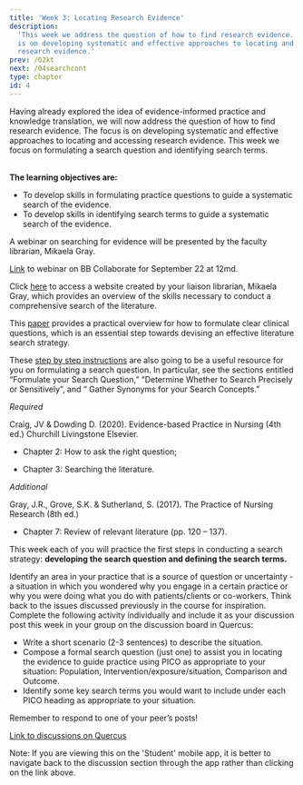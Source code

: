 ```yaml
---
title: 'Week 3: Locating Research Evidence'
description:
  'This week we address the question of how to find research evidence. The focus
  is on developing systematic and effective approaches to locating and accessing
  research evidence.'
prev: /02kt
next: /04searchcont
type: chapter
id: 4
---
```


<exercise id="1" title="Introduction">
Having already explored the idea of evidence-informed practice and knowledge translation, we will now address the question of how to find research evidence. The focus is on developing systematic and effective approaches to locating and accessing research evidence.  This week we focus on formulating a search question and identifying search terms. 
<br><br>

**The learning objectives are:**

- To develop skills in formulating practice questions to guide a systematic
  search of the evidence.
- To develop skills in identifying search terms to guide a systematic search of
  the evidence.

</exercise>

<exercise id="2" title="Webinar">

A webinar on searching for evidence will be presented by the faculty librarian,
Mikaela Gray.

[Link](https://ca.bbcollab.com/guest/6854abe806c84600ba949111276d60c9) to
webinar on BB Collaborate for September 22 at 12md.

<!--
<iframe src="https://ca-lti.bbcollab.com/recording/46b1bc3f2e704233bc01a7ebfa17f4e2" width="100%" height="550px" allowfullscreen></iframe>
-->
</exercise>

<exercise id="3" title="Structured searching modules">

Click
[here](https://gerstein.library.utoronto.ca/sites/default/public/structured-searching-nursing/#/)
to access a website created by your liaison librarian, Mikaela Gray, which
provides an overview of the skills necessary to conduct a comprehensive search
of the literature.

</exercise>

<exercise id="4" title="Formulating clinical questions">

This
<a href="https://www-jstor-org.myaccess.library.utoronto.ca/stable/25734323?pq-origsite=summon&seq=1#metadata_info_tab_contents">paper</a>
provides a practical overview for how to formulate clear clinical questions,
which is an essential step towards devising an effective literature search
strategy.

</exercise>

<exercise id="5" title="Steps for searching the literature">

These
[step by step instructions](https://guides.library.utoronto.ca/comprehensivesearching)
are also going to be a useful resource for you on formulating a search question.
In particular, see the sections entitled “Formulate your Search Question,”
“Determine Whether to Search Precisely or Sensitively”, and “ Gather Synonyms
for your Search Concepts.”

</exercise>

<exercise id="6" title="Readings">

_Required_

Craig, JV & Dowding D. (2020). Evidence-based Practice in Nursing (4th ed.)
Churchill Livingstone Elsevier.

- Chapter 2: How to ask the right question;

- Chapter 3: Searching the literature.

_Additional_

Gray, J.R., Grove, S.K. & Sutherland, S. (2017). The Practice of Nursing
Research (8th ed.)

- Chapter 7: Review of relevant literature (pp. 120 – 137).

</exercise>

<exercise id="6" title="Discussion board">

This week each of you will practice the first steps in conducting a search
strategy: **developing the search question and defining the search terms.**

Identify an area in your practice that is a source of question or uncertainty -
a situation in which you wondered why you engage in a certain practice or why
you were doing what you do with patients/clients or co-workers. Think back to
the issues discussed previously in the course for inspiration. Complete the
following activity individually and include it as your discussion post this week
in your group on the discussion board in Quercus:

- Write a short scenario (2-3 sentences) to describe the situation.
- Compose a formal search question (just one) to assist you in locating the
  evidence to guide practice using PICO as appropriate to your situation:
  Population, Intervention/exposure/situation, Comparison and Outcome.
- Identify some key search terms you would want to include under each PICO
  heading as appropriate to your situation.

Remember to respond to one of your peer’s posts!

<a target="_parent" href="https://q.utoronto.ca/courses/161379/discussion_topics/">Link
to discussions on Quercus</a>

<qu>Note: If you are viewing this on the 'Student' mobile app, it is better to
navigate back to the discussion section through the app rather than clicking on
the link above.</qu>

</exercise>
